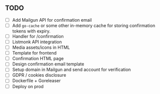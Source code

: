 ## TODO

- [ ] Add Mailgun API for confirmation email
- [ ] Add `go-cache` or some other in-memory cache for storing confirmation tokens with expiry.
- [ ] Handler for /confirmation
- [ ] Listmonk API integration
- [ ] Media assets/icons in HTML
- [ ] Template for frontend
- [ ] Confirmation HTML page
- [ ] Design confirmation email template
- [ ] Setup domain in Mailgun and send account for verification
- [ ] GDPR / cookies disclosure
- [ ] Dockerfile + Goreleaser
- [ ] Deploy on prod
